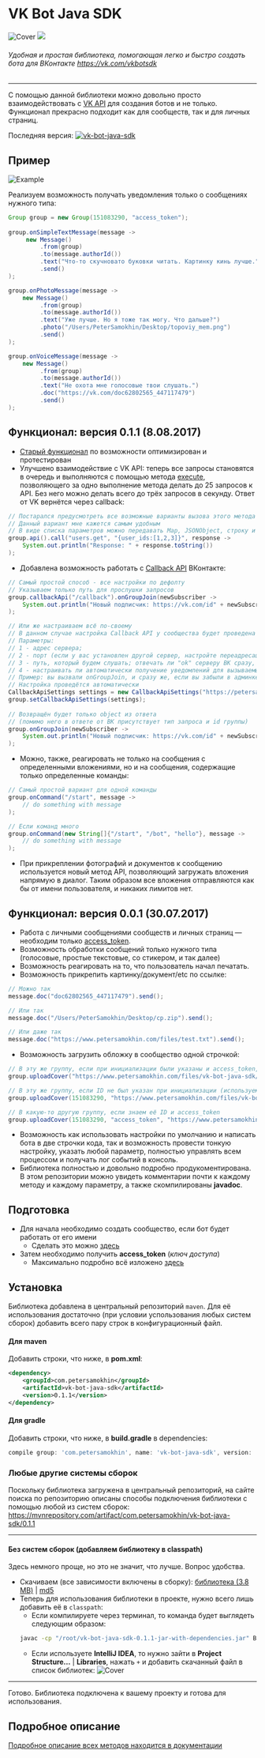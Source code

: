 # VK Bot Java SDK
![Cover](https://petersamokhin.com/files/vk-bot-java-sdk/cover.png)
<a href="https://vk.com/id62802565"><img src="https://petersamokhin.com/files/vk-bot-java-sdk/cover.png"></img></a>
###### Удобная и простая библиотека, помогающая легко и быстро создать бота для ВКонтакте https://vk.com/vkbotsdk

---

С помощью данной библиотеки можно довольно просто взаимодействовать с [VK API](https://vk.com/dev/manuals) для создания ботов и не только. 
Функционал прекрасно подходит как для сообществ, так и для личных страниц.

Последняя версия: [![vk-bot-java-sdk](https://img.shields.io/badge/maven--central-v0.1.1-blue.svg?style=flat)](https://mvnrepository.com/artifact/com.petersamokhin/vk-bot-java-sdk)

## Пример

![Example](https://petersamokhin.com/files/vk-bot-java-sdk/git_screen.png)

Реализуем возможность получать уведомления только о сообщениях нужного типа:
```java
Group group = new Group(151083290, "access_token");
    
group.onSimpleTextMessage(message ->
     new Message()
         .from(group)
         .to(message.authorId())
         .text("Что-то скучновато буковки читать. Картинку кинь лучше.")
         .send()
);

group.onPhotoMessage(message ->
    new Message()
         .from(group)
         .to(message.authorId())
         .text("Уже лучше. Но я тоже так могу. Что дальше?")
         .photo("/Users/PeterSamokhin/Desktop/topoviy_mem.png")
         .send()
);

group.onVoiceMessage(message ->
    new Message()
         .from(group)
         .to(message.authorId())
         .text("Не охота мне голосовые твои слушать.")
         .doc("https://vk.com/doc62802565_447117479")
         .send()
);
```
## Функционал: версия 0.1.1 (8.08.2017)
* [Старый функционал](https://github.com/petersamokhin/vk-bot-java-sdk#Функционал-версия-001-30072017) по возможности оптимизирован и протестирован
* Улучшено взаимодействие с VK API: теперь все запросы становятся в очередь и выполняются с помощью метода [execute](https://vk.com/dev/execute), позволяющего за одно выполнение метода делать до 25 запросов к API. Без него можно делать всего до трёх запросов в секунду. Ответ от VK вернётся через callback:
```java
// Постарался предусмотреть все возможные варианты вызова этого метода
// Данный вариант мне кажется самым удобным
// В виде списка параметров можно передавать Map, JSONObject, строку и так далее
group.api().call("users.get", "{user_ids:[1,2,3]}", response ->
    System.out.println("Response: " + response.toString())
);
```
* Добавлена возможность работать с [Callback API](https://vk.com/dev/callback_api) ВКонтакте:
```java
// Самый простой способ - все настройки по дефолту
// Указываем только путь для прослушки запросов
group.callbackApi("/callback").onGroupJoin(newSubscriber ->
    System.out.println("Новый подписчик: https://vk.com/id" + newSubscriber.getInt("user_id"))
);

// Или же настраиваем всё по-своему
// В данном случае настройка Callback API у сообщества будет проведена автоматически
// Параметры: 
// 1 - адрес сервера; 
// 2 - порт (если у вас установлен другой сервер, настройте переадресацию на нужный порт);
// 3 - путь, который будем слушать; отвечать ли "ok" серверу ВК сразу, или после выполнения всех действий по обработке запроса;
// 4 - настраивать ли автоматически получение уведомлений для вызываемых коллбэков
// Пример: вы вызвали onGroupJoin, и сразу же, если вы забыли в админке группы сами установить получение событий такого типа,
// Настройка проведётся автоматически
CallbackApiSettings settings = new CallbackApiSettings("https://petersamokhin.com", 80, "/callback", false, true);
group.setCallbackApiSettings(settings);
 
// Возвращён будет только object из ответа 
// (помимо него в ответе от ВК присутствует тип запроса и id группы)
group.onGroupJoin(newSubscriber ->
    System.out.println("Новый подписчик: https://vk.com/id" + newSubscriber.getInt("user_id"))
);
```
* Можно, также, реагировать не только на сообщения с определенными вложениями, но и на сообщения, содержащие только определенные команды:
```java
// Самый простой вариант для одной команды
group.onCommand("/start", message -> 
    // do something with message
);

// Если команд много
group.onCommand(new String[]{"/start", "/bot", "hello"}, message ->
    // do something with message
);
```
* При прикреплении фотографий и документов к сообщению используется новый метод API, позволяющий загружать вложения напрямую в диалог. Таким образом все вложения отправляются как бы от имени пользователя, и никаких лимитов нет.

## Функционал: версия 0.0.1 (30.07.2017) 

* Работа с личными сообщениями сообществ и личных страниц — необходим только [access_token](https://vk.com/dev/access_token).
* Возможность обработки сообщений только нужного типа (голосовые, простые текстовые, со стикером, и так далее)
* Возможность реагировать на то, что пользователь начал печатать.
* Возможность прикрепить картинку/документ/etc по ссылке:
```java
// Можно так
message.doc("doc62802565_447117479").send();

// Или так
message.doc("/Users/PeterSamokhin/Desktop/cp.zip").send();

// Или даже так
message.doc("https://www.petersamokhin.com/files/test.txt").send();
```
* Возможность загрузить обложку в сообщество одной строчкой:
```java
// В эту же группу, если при инициализации были указаны и access_token, и ID группы
group.uploadCover("https://www.petersamokhin.com/files/vk-bot-java-sdk/cover.png");

// В эту же группу, если ID не был указан при инициализации (используем access_token)
group.uploadCover(151083290, "https://www.petersamokhin.com/files/vk-bot-java-sdk/cover.png");

// В какую-то другую группу, если знаем её ID и access_token
group.uploadCover(151083290, "access_token", "https://www.petersamokhin.com/files/vk-bot-java-sdk/cover.png");
```
* Возможность как использовать настройки по умолчанию и написать бота в две строчки кода, так и возможность провести тонкую настройку, указать любой параметр, полностью управлять всем процессом и получать лог событий в консоль.
* Библиотека полностью и довольно подробно продукоментирована. В этом репозитории можно увидеть комментарии почти к каждому методу и каждому параметру, а также скомпилированы **javadoc**.

## Подготовка
* Для начала необходимо создать сообщество, если бот будет работать от его имени
  * Сделать это можно [здесь](https://vk.com/groups)
* Затем необходимо получить **access_token** (_ключ доступа_)
  * Максимально подробно всё изложено [здесь](https://vk.com/dev/access_token)

## Установка
Библиотека добавлена в центральный репозиторий `maven`. Для её использования достаточно (при условии успользования любых систем сборок) добавить всего пару строк в конфигурационный файл.

#### Для maven
Добавить строки, что ниже, в **pom.xml**:
```xml
<dependency>
    <groupId>com.petersamokhin</groupId>
    <artifactId>vk-bot-java-sdk</artifactId>
    <version>0.1.1</version>
</dependency>
```
#### Для gradle 
Добавить строки, что ниже, в **build.gradle** в dependencies:
```gradle
compile group: 'com.petersamokhin', name: 'vk-bot-java-sdk', version: '0.1.1'
```
### Любые другие системы сборок
Поскольку библиотека загружена в центральный репозиторий, на сайте поиска по репозиторию описаны способы подключения библиотеки с помощью любой из систем сборок: https://mvnrepository.com/artifact/com.petersamokhin/vk-bot-java-sdk/0.1.1

---
#### Без систем сборок (добавляем библиотеку в classpath)
Здесь немного проще, но это не значит, что лучше. Вопрос удобства.

* Скачиваем (все зависимости включены в сборку): [библиотека (3.8 MB)](https://www.petersamokhin.com/files/vk-bot-java-sdk/vk-bot-java-sdk-0.1.1-jar-with-dependencies.jar) | [md5](https://www.petersamokhin.com/files/vk-bot-java-sdk/vk-bot-java-sdk-0.1.1-jar-with-dependencies.jar.md5)
* Теперь для использования библиотеки в проекте, нужно всего лишь добавить её в `classpath`:
  * Если компилируете через терминал, то команда будет выглядеть следующим образом: 
  ```bash
  javac -cp "/root/vk-bot-java-sdk-0.1.1-jar-with-dependencies.jar" Bot.jar 
  ```
  * Если используете **IntelliJ IDEA**, то нужно зайти в **Project Structure...** | **Libraries**, нажать `+` и добавить скачанный файл в список библиотек:
  ![Cover](https://petersamokhin.com/files/vk-bot-java-sdk/git_screen_2.png)
  
---
Готово. Библиотека подключена к вашему проекту и готова для использования.

## Подробное описание
[Подробное описание всех методов находится в документации](https://github.com/petersamokhin/vk-bot-java-sdk/wiki/%D0%94%D0%BE%D0%BA%D1%83%D0%BC%D0%B5%D0%BD%D1%82%D0%B0%D1%86%D0%B8%D1%8F)
